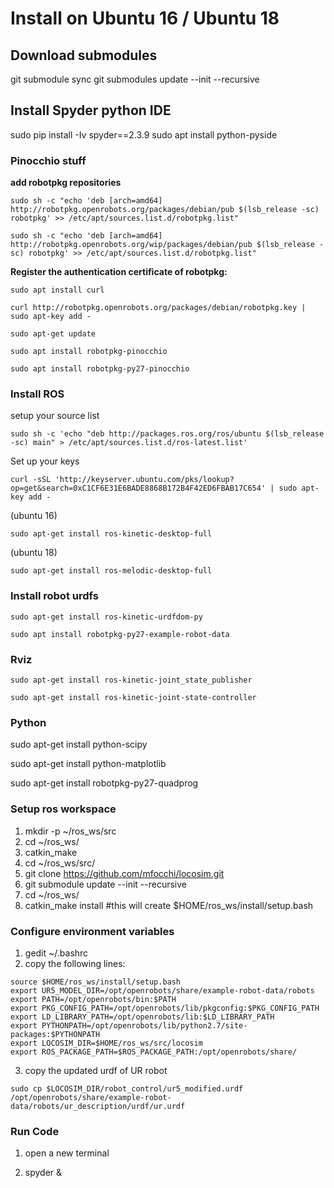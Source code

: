 
# Install on Ubuntu 16 / Ubuntu 18
## Download submodules 
git submodule sync
git submodules update --init --recursive

## Install Spyder python IDE

sudo pip install -Iv spyder==2.3.9
sudo apt install python-pyside

### Pinocchio stuff

**add robotpkg repositories**

```
sudo sh -c "echo 'deb [arch=amd64] http://robotpkg.openrobots.org/packages/debian/pub $(lsb_release -sc) robotpkg' >> /etc/apt/sources.list.d/robotpkg.list"
```

```
sudo sh -c "echo 'deb [arch=amd64] http://robotpkg.openrobots.org/wip/packages/debian/pub $(lsb_release -sc) robotpkg' >> /etc/apt/sources.list.d/robotpkg.list"
```

**Register the authentication certificate of robotpkg:**

```
sudo apt install curl
```

```
curl http://robotpkg.openrobots.org/packages/debian/robotpkg.key | sudo apt-key add -
```

```
sudo apt-get update
```

```
sudo apt install robotpkg-pinocchio
```

```
sudo apt install robotpkg-py27-pinocchio
```



### Install ROS 

setup your source list

```
sudo sh -c 'echo "deb http://packages.ros.org/ros/ubuntu $(lsb_release -sc) main" > /etc/apt/sources.list.d/ros-latest.list'
```

Set up your keys

```
curl -sSL 'http://keyserver.ubuntu.com/pks/lookup?op=get&search=0xC1CF6E31E6BADE8868B172B4F42ED6FBAB17C654' | sudo apt-key add -
```

(ubuntu 16)

```
sudo apt-get install ros-kinetic-desktop-full
```

(ubuntu 18)

```
sudo apt-get install ros-melodic-desktop-full
```



### Install robot urdfs 

```
sudo apt-get install ros-kinetic-urdfdom-py
```

```
sudo apt install robotpkg-py27-example-robot-data
```




### Rviz
```
sudo apt-get install ros-kinetic-joint_state_publisher
```

```
sudo apt-get install ros-kinetic-joint-state-controller 
```

###  Python

sudo apt-get install python-scipy

sudo apt-get install python-matplotlib

sudo apt-get install robotpkg-py27-quadprog 

### Setup ros workspace

1) mkdir -p ~/ros_ws/src
2) cd ~/ros_ws/
3) catkin_make
4) cd ~/ros_ws/src/ 
5) git clone https://github.com/mfocchi/locosim.git
6) git submodule update --init --recursive
7) cd ~/ros_ws/ 
8) catkin_make install  #this will create $HOME/ros_ws/install/setup.bash

### Configure environment variables 

1) gedit  ~/.bashrc
2) copy the following lines:

```
source $HOME/ros_ws/install/setup.bash
export UR5_MODEL_DIR=/opt/openrobots/share/example-robot-data/robots
export PATH=/opt/openrobots/bin:$PATH
export PKG_CONFIG_PATH=/opt/openrobots/lib/pkgconfig:$PKG_CONFIG_PATH
export LD_LIBRARY_PATH=/opt/openrobots/lib:$LD_LIBRARY_PATH
export PYTHONPATH=/opt/openrobots/lib/python2.7/site-packages:$PYTHONPATH
export LOCOSIM_DIR=$HOME/ros_ws/src/locosim
export ROS_PACKAGE_PATH=$ROS_PACKAGE_PATH:/opt/openrobots/share/
```

3) copy the updated urdf of UR robot 

```
sudo cp $LOCOSIM_DIR/robot_control/ur5_modified.urdf /opt/openrobots/share/example-robot-data/robots/ur_description/urdf/ur.urdf
```

### Run Code

1) open a new terminal 

2) spyder &

